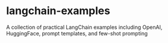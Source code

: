 # langchain-examples
A collection of practical LangChain examples including OpenAI, HuggingFace, prompt templates, and few-shot prompting
